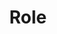 ---
name: Name
title: Role
description: Description of role
quote: Favorite Quote
image: ../src/assets/images/doctor-12.svg
category: Category
draft: false
---